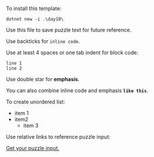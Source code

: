 To install this template:

    dotnet new -i .\day10\

Use this file to save puzzle text for future reference.

Use backticks for `inline code`.

Use at least 4 spaces or one tab indent for block code:

    line 1
    line 2

Use double star for **emphasis**.

You can also combine inline code and emphasis **`like this`**.

To create unordered list:

- item 1
- item2
    - item 3

Use relative links to reference puzzle input:

[Get your puzzle input.](Input/PuzzleInput.txt)
